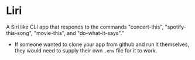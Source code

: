 # Liri
A Siri like CLI app that responds to the commands "concert-this", "spotify-this-song", "movie-this", and "do-what-it-says"."


* If someone wanted to clone your app from github and run it themselves, they would need to supply their own `.env` file for it to work.
